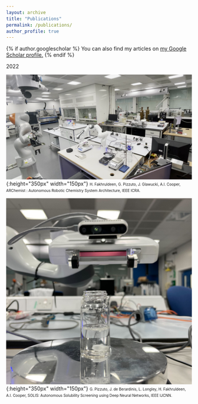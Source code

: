```yaml
---
layout: archive
title: "Publications"
permalink: /publications/
author_profile: true
---
```


{% if author.googlescholar %}
  You can also find my articles on <u><a href="{{author.googlescholar}}">my Google Scholar profile</a>.</u>
{% endif %}

2022

![](/images/crystal_weight.png){:height="350px" width="150px"} <font size="0.5"> H. Fakhruldeen, G. Pizzuto, J. Glawucki, A.I. Cooper, ARChemist : Autonomous Robotic Chemistry
System Architecture, IEEE ICRA. </font> 

![](/images/ijcnn2022.jpg){:height="350px" width="150px"} <font size="0.5"> G. Pizzuto, J. de Berardinis, L. Longley, H. Fakhruldeen, A.I. Cooper, SOLIS: Autonomous Solubility Screening using Deep Neural Networks, IEEE IJCNN. </font> 
